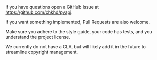 If you have questions open a GitHub Issue at https://github.com/chkhd/pyapi.

If you want something implemented, Pull Requests are also welcome.

Make sure you adhere to the style guide, your code has tests, and you understand the project license.

We currently do not have a CLA, but will likely add it in the future to streamline copyright management.
